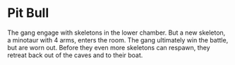 # Pit Bull

The gang engage with skeletons in the lower chamber.
But a new skeleton, a minotaur with 4 arms, enters the room.
The gang ultimately win the battle, but are worn out.
Before they even more skeletons can respawn,
they retreat back out of the caves and to their boat.
